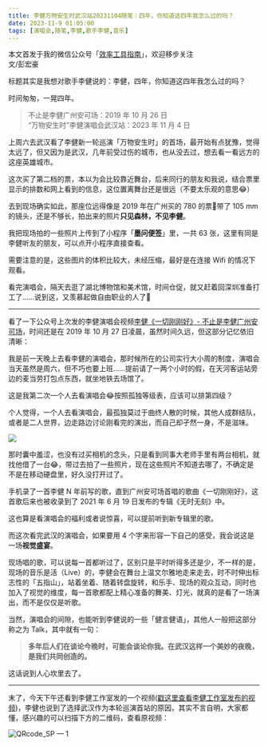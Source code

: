 ```yaml
---
title: 李健万物安生时武汉站20231104随笔｜四年，你知道这四年我怎么过的吗？   
date: 2023-11-9 01:05:00               
tags: [演唱会,随笔,李健,歌手李健,音乐]                                                                               
---
```

本文首发于我的微信公众号「[效率工具指南](https://mp.weixin.qq.com/s/yHw85EIJDnfYok1RXJ-geA)」，欢迎移步关注         
文/彭宏豪  


标题其实是我想对歌手李健说的：李健，四年，你知道这四年我怎么过的吗？   

时间匆匆，一晃四年。    

> 不止是李健广州安可场：2019 年 10 月 26 日    
> “万物安生时”李健演唱会武汉站：2023 年 11 月 4 日 


上周六去武汉看了李健新一轮巡演「万物安生时」的首场，最开始有点犹豫，觉得太远了，但又因为是武汉，几年前受过伤的城市，也从没去过，想去看一看远方的这座英雄城市。  

这次买了第二档的票，本以为会比较靠近舞台，后来同行的朋友和我说，结合票里显示的排数和网上看到的信息，这位置离舞台还是很远（不要太乐观的意思😂）      

去到现场确实如此，那座位远得像是 2019 年在广州买的 780 的票🎫带了 105 mm 的镜头，还是不够长，拍出来的照片**只见森林，不见李健**。       

我把现场拍的一些照片上传到了小程序「**墨问便签**」里，一共 63 张，这里有同是李健听友的朋友，可以点开小程序直接查看。  

需要注意的是，这些图片的体积比较大，未经压缩，最好是在连接 Wifi 的情况下观看。    




看完演唱会，隔天去逛了湖北博物馆和美术馆，时间仓促，就又赶着回深圳准备打工了……说到这，又羡慕起做自由职业的人了🥹      

---   

看了一下公众号上次发的李健演唱会视频[李健《一切刚刚好》- 不止是李健广州安可场](https://mp.weixin.qq.com/s?__biz=MzAxMjY0NTY5OA==&mid=2649880755&idx=1&sn=a9b19d5e524d7c98c5f92e9f6822571c&chksm=83abfc9eb4dc7588111b0bb01d1242d379b708ee83b04321067fc6df41576b2325d3e7f6331a&token=1254287458&lang=zh_CN#rd)，时间还是在 2019 年 10 月 27 日凌晨，虽然时间久远，但这部分记忆依旧清晰：  

我是前一天晚上去看李健的演唱会，那时候所在的公司实行大小周的制度，演唱会当天虽然是周六，但不巧也要上班……提前请了一两个小时的假，在天河客运站旁边的麦当劳打包点东西，就坐地铁去场馆了。  

这是我第二次一个人去看演唱会😂按照孤独等级表，应该可以排第四级？      

个人觉得，一个人去看演唱会，最孤独莫过于曲终人散的时候，其他人成群结队，或者是二人世界，边走路边讨论刚看完的演出，而自己却孑然一身，不是滋味。    

![](https://img.penghh.fun/2023/11/10/16994581100180.jpg)

那时囊中羞涩，也没有过买相机的念头，只是看到同事大老师手里有两台相机，就找他借了一台😂，带过去拍了一些照片，现在这些照片不知道去哪了，不确定是不是在移动硬盘里，好久没打开过了。    

手机录了一首李健 N 年前写的歌，直到广州安可场首唱的歌曲《一切刚刚好》，这首歌后来也被收录到了 2021 年 6 月 19 日发布的专辑《无时无刻》中。  

这也算是看演唱会的福利或者说惊喜，可以提前听到新专辑里的歌。  

而这次看完武汉的演唱会，如果要用 4 个字来形容一下自己的感受，我会说这是一场**视觉盛宴**。   

现场唱的歌，可以说每一首都听过了，区别只是平时听得多还是少，不一样的是，现场的音乐是活（Live）的，李健会在舞台上温文尔雅地走来走去，时不时伸出标志性的「五指山」，站着坐着、随着转盘旋转，和乐手、现场的观众互动，同时也加入了视觉的维度，每一首歌都配上精心准备的舞美、灯光，就真的是看了一场演出，而不是仅仅是听歌。   

当然，演唱会的间隙，也能听到李健说的一些「健言健语」，其他人一般把这部分称之为 Talk，其中就有一句：   

> **多年后人们在谈论今晚时，可能会谈论你我。在武汉这样一个美妙的夜晚，是我们共同创造的。** 

这话说到人心坎里去了。   

---

末了，今天下午还看到李健工作室发的一个视频([戳这里查看李健工作室发布的视频](https://weibo.com/5575842802/NrLi3aP8a?pagetype=profilefeed))，李健也说到了选择武汉作为本轮巡演首站的原因，其实不言自明，大家都懂，感兴趣的可以扫描下方的二维码，查看原视频：   

![QRcode_SP — 1](https://img.penghh.fun/2023/11/10/qrcodesp--1.jpg)    











